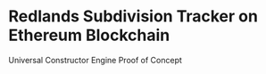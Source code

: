 # Redlands Subdivision Tracker on Ethereum Blockchain
Universal Constructor Engine Proof of Concept
